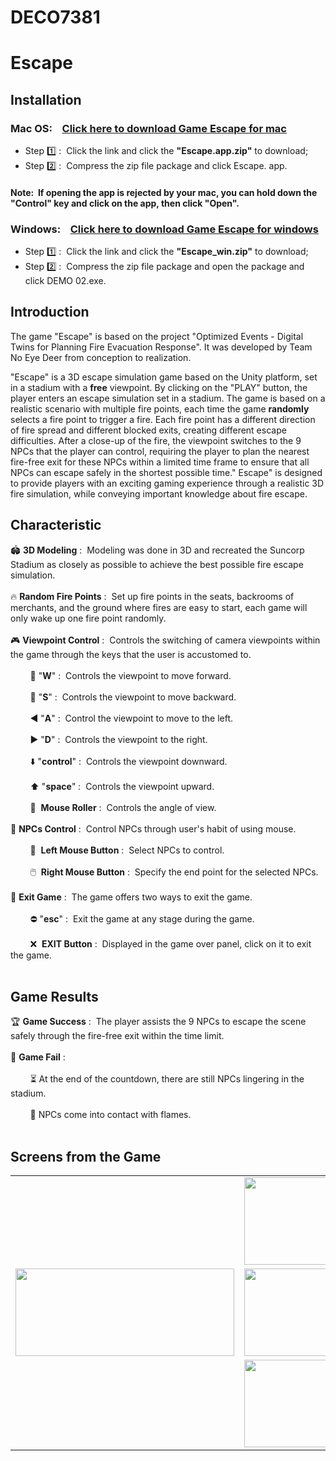 # DECO7381 
# Escape
## Installation
### Mac OS:&nbsp;&nbsp;&nbsp;&nbsp;<a href="https://github.com/WenruiJiang0919/DECO7381/releases/tag/macversion">Click here to download Game Escape for mac</a>

- Step 1️⃣&nbsp;:&nbsp;&nbsp;Click the link and click the **"Escape.app.zip"** to download;
- Step 2️⃣&nbsp;:&nbsp;&nbsp;Compress the zip file package and click Escape. app.
  

#### Note:&nbsp;&nbsp;If opening the app is rejected by your mac, you can hold down the **"Control"** key and click on the app, then click **"Open"**.


### Windows:&nbsp;&nbsp;&nbsp;&nbsp;<a href="https://github.com/WenruiJiang0919/DECO7381/releases/tag/winversion">Click here to download Game Escape for windows</a>

- Step 1️⃣&nbsp;:&nbsp;&nbsp;Click the link and click the **"Escape_win.zip"** to download;
- Step 2️⃣&nbsp;:&nbsp;&nbsp;Compress the zip file package and open the package and click DEMO 02.exe.

## Introduction
The game "Escape" is based on the project "Optimized Events - Digital Twins for Planning Fire Evacuation Response". It was developed by Team No Eye Deer from conception to realization.

"Escape" is a 3D escape simulation game based on the Unity platform, set in a stadium with a **free** viewpoint. By clicking on the "PLAY" button, the player enters an escape simulation set in a stadium. The game is based on a realistic scenario with multiple fire points, each time the game **randomly** selects a fire point to trigger a fire. Each fire point has a different direction of fire spread and different blocked exits, creating different escape difficulties. After a close-up of the fire, the viewpoint switches to the 9 NPCs that the player can control, requiring the player to plan the nearest fire-free exit for these NPCs within a limited time frame to ensure that all NPCs can escape safely in the shortest possible time." Escape" is designed to provide players with an exciting gaming experience through a realistic 3D fire simulation, while conveying important knowledge about fire escape.

## Characteristic

🏟️ **3D Modeling**&nbsp;:&nbsp;&nbsp;Modeling was done in 3D and recreated the Suncorp Stadium as closely as possible to achieve the best possible fire escape simulation.<br/><br/>
🔥 **Random Fire Points**&nbsp;:&nbsp;&nbsp;Set up fire points in the seats, backrooms of merchants, and the ground where fires are easy to start, each game will only wake up one fire point randomly.<br/><br/>
🎮 **Viewpoint Control**&nbsp;:&nbsp;&nbsp;Controls the switching of camera viewpoints within the game through the keys that the user is accustomed to.<br/><br/>
&nbsp;&nbsp;&nbsp;&nbsp;&nbsp;&nbsp;&nbsp;&nbsp;🔼 "**W**"&nbsp;:&nbsp;&nbsp;Controls the viewpoint to move forward.<br/><br/>
&nbsp;&nbsp;&nbsp;&nbsp;&nbsp;&nbsp;&nbsp;&nbsp;🔽 "**S**"&nbsp;:&nbsp;&nbsp;Controls the viewpoint to move backward.<br/><br/>
&nbsp;&nbsp;&nbsp;&nbsp;&nbsp;&nbsp;&nbsp;&nbsp;◀️ "**A**"&nbsp;:&nbsp;&nbsp;Control the viewpoint to move to the left.<br/><br/>
&nbsp;&nbsp;&nbsp;&nbsp;&nbsp;&nbsp;&nbsp;&nbsp;▶️ "**D**"&nbsp;:&nbsp;&nbsp;Controls the viewpoint to the right.<br/><br/>
&nbsp;&nbsp;&nbsp;&nbsp;&nbsp;&nbsp;&nbsp;&nbsp;⬇️ "**control**"&nbsp;:&nbsp;&nbsp;Controls the viewpoint downward.<br/><br/>
&nbsp;&nbsp;&nbsp;&nbsp;&nbsp;&nbsp;&nbsp;&nbsp;⬆️ "**space**"&nbsp;:&nbsp;&nbsp;Controls the viewpoint upward.<br/><br/>
&nbsp;&nbsp;&nbsp;&nbsp;&nbsp;&nbsp;&nbsp;&nbsp;🌄 &nbsp;**Mouse Roller**&nbsp;:&nbsp;&nbsp;Controls the angle of view.<br/><br/>
👥 **NPCs Control**&nbsp;:&nbsp;&nbsp;Control NPCs through user's habit of using mouse.<br/><br/>
&nbsp;&nbsp;&nbsp;&nbsp;&nbsp;&nbsp;&nbsp;&nbsp;🎯 &nbsp;**Left Mouse Button**&nbsp;:&nbsp;&nbsp;Select NPCs to control.<br/><br/>
&nbsp;&nbsp;&nbsp;&nbsp;&nbsp;&nbsp;&nbsp;&nbsp;🖱️ &nbsp;**Right Mouse Button**&nbsp;:&nbsp;&nbsp;Specify the end point for the selected NPCs.<br/><br/>
🚪 **Exit Game**&nbsp;:&nbsp;&nbsp;The game offers two ways to exit the game.<br/><br/>
&nbsp;&nbsp;&nbsp;&nbsp;&nbsp;&nbsp;&nbsp;&nbsp;⛔ "**esc**"&nbsp;:&nbsp;&nbsp;Exit the game at any stage during the game.<br/><br/>
&nbsp;&nbsp;&nbsp;&nbsp;&nbsp;&nbsp;&nbsp;&nbsp;❌ &nbsp;**EXIT Button**&nbsp;:&nbsp;&nbsp;Displayed in the game over panel, click on it to exit the game.<br/><br/>

## Game Results
🏆 **Game Success**&nbsp;:&nbsp;&nbsp;The player assists the 9 NPCs to escape the scene safely through the fire-free exit within the time limit.<br/><br/>
🚨 **Game Fail**&nbsp;:<br/><br/>
&nbsp;&nbsp;&nbsp;&nbsp;&nbsp;&nbsp;&nbsp;&nbsp;⏳ At the end of the countdown, there are still NPCs lingering in the stadium.<br/><br/>
&nbsp;&nbsp;&nbsp;&nbsp;&nbsp;&nbsp;&nbsp;&nbsp;🚫 NPCs come into contact with flames.<br/><br/>

## Screens from the Game
<table width="100%">
    <tr>
        <td width="16.66%"></td>
        <td width="33.33%"><img src="image1.jpg" width="350px" height="140px"></img></td>
        <td width="33.33%"><img src="image2.jpg" width="350px" height="140px"></img></td>
        <td width="16。66%"></td>
    </tr>
    <tr>
        <td width="33.33%"><img src="image3.jpg" width="350px" height="140px"></img></td>
        <td width="33.33%"><img src="image4.jpg" width="350px" height="140px"></img></td>
        <td width="33.33%"><img src="image5.jpg" width="350px" height="140px"></img></td>
    </tr>
    <tr>
        <td width="16.66%"></td>
        <td width="33.33%"><img src="image1.jpg" width="350px" height="140px"></img></td>
        <td width="33.33%"><img src="image2.jpg" width="350px" height="140px"></img></td>
        <td width="16。66%"></td>
    </tr>
</table>
